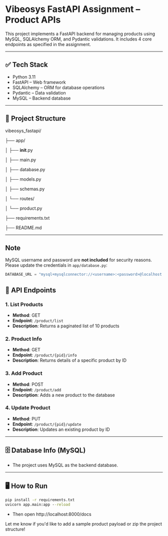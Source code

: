 # Vibeosys FastAPI Assignment – Product APIs

This project implements a FastAPI backend for managing products using MySQL, SQLAlchemy ORM, and Pydantic validations. It includes 4 core endpoints as specified in the assignment.

---

## ✅ Tech Stack

- Python 3.11
- FastAPI – Web framework
- SQLAlchemy – ORM for database operations
- Pydantic – Data validation
- MySQL – Backend database

---
## 📁 Project Structure

vibeosys_fastapi/

├── app/

│   ├── __init__.py

│   ├── main.py

│   ├── database.py

│   ├── models.py

│   ├── schemas.py

│   └── routes/

│       └── product.py

├── requirements.txt

├── README.md

---
## Note

MySQL username and password are **not included** for security reasons.  
Please update the credentials in `app/database.py`:

```python
DATABASE_URL = "mysql+mysqlconnector://<username>:<password>@localhost:3306/vibeosys_db"
```

## 🧩 API Endpoints

### 1. List Products
- **Method**: GET  
- **Endpoint**: `/product/list`  
- **Description**: Returns a paginated list of 10 products

### 2. Product Info
- **Method**: GET  
- **Endpoint**: `/product/{pid}/info`  
- **Description**: Returns details of a specific product by ID

### 3. Add Product
- **Method**: POST  
- **Endpoint**: `/product/add`  
- **Description**: Adds a new product to the database

### 4. Update Product
- **Method**: PUT  
- **Endpoint**: `/product/{pid}/update`  
- **Description**: Updates an existing product by ID

---

## 🗄️ Database Info (MySQL)

- The project uses MySQL as the backend database.

---

## 🖥️ How to Run

```cmd
pip install -r requirements.txt
uvicorn app.main:app --reload
```

- Then open http://localhost:8000/docs


Let me know if you'd like to add a sample product payload or zip the project structure!
